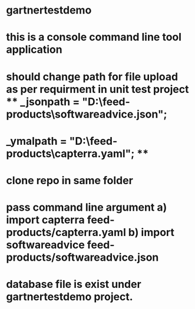 # gartnertestdemo
# this is a console command line tool application
# should change path for file upload as per requirment in unit test project ** _jsonpath = "D:\\feed-products\\softwareadvice.json";
 # _ymalpath = "D:\\feed-products\\capterra.yaml"; ** 
 # clone repo in same folder
 # pass command line argument **a) import capterra feed-products/capterra.yaml b) import softwareadvice feed-products/softwareadvice.json**
 # database file is exist under gartnertestdemo project.
